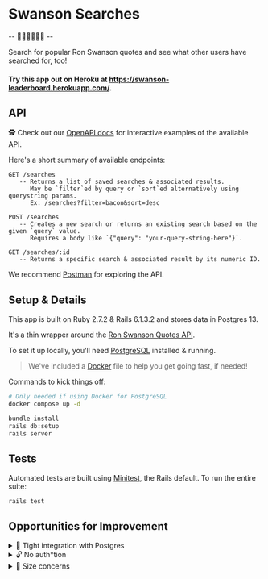 # Swanson Searches

-- 🥓🍳🥞🌲🌲🛶 --

Search for popular Ron Swanson quotes and see what other users have searched for, too!

#### Try this app out on Heroku at https://swanson-leaderboard.herokuapp.com/.


## API

🕵️ Check out our [OpenAPI docs](https://petstore.swagger.io/?url=https://swanson-leaderboard.herokuapp.com/openapiv3.yml) for interactive examples of the available API.

Here's a short summary of available endpoints:

```
GET /searches
   -- Returns a list of saved searches & associated results.
      May be `filter`ed by query or `sort`ed alternatively using querystring params.
      Ex: /searches?filter=bacon&sort=desc

POST /searches
   -- Creates a new search or returns an existing search based on the given `query` value.
      Requires a body like `{"query": "your-query-string-here"}`.

GET /searches/:id
   -- Returns a specific search & associated result by its numeric ID.
```

We recommend [Postman](https://www.postman.com/) for exploring the API.


## Setup & Details

This app is built on Ruby 2.7.2 & Rails 6.1.3.2 and stores data in Postgres 13.

It's a thin wrapper around the [Ron Swanson Quotes API](https://github.com/jamesseanwright/ron-swanson-quotes).

To set it up locally, you'll need [PostgreSQL](https://www.postgresql.org/) installed & running.
> We've included a [Docker](https://www.docker.com/) file to help you get going fast, if needed!

Commands to kick things off:

```sh
# Only needed if using Docker for PostgreSQL
docker compose up -d

bundle install
rails db:setup
rails server
```


## Tests

Automated tests are built using [Minitest](https://guides.rubyonrails.org/testing.html#rails-meets-minitest), the Rails default.
To run the entire suite:

```
rails test
```


## Opportunities for Improvement

<details>
  <summary>🧶 Tight integration with Postgres</summary>
  <p>
    This app is built to use the <code>ARRAY</code> data type and includes the <code>ILIKE</code> SQL operator, both of
    which have limited support outside of Postgres. It might be nice to replace these with an alternative implementation
    that could make the API database-agnostic.
  </p>
</details>

<details>
  <summary>🔓 No auth*tion</summary>
  <p>
    That's right: this is an entirely open API at the moment. This poses a slew of problems, including the risk of serious
    abuse. At its simplest, a protective layer may involve a quick hash provisioned for users by email & required in the
    query params. Going further, a proper auth system likely involves OAuth + third party authentication, abuse & spam reporting,
    and maybe a tiered subscription plan for folks with heavy query needs? The sky's the limit!
  </p>
</details>

<details>
  <summary>🎈 Size concerns</summary>
  <p>
    We're not restricting query behavior here, which opens us up to attacks via massive payloads, high request rates, or both!
    This will quickly max out our database limitations and could put our source API at risk as well. Since this is a silly
    hobby project, we're relying on Heroku to shut down if overloaded. In a production environment with data that matters,
    we'd want to consider rate limiting, tighter database constraints, and more thorough validations on our controller endpoints.
  </p>
</details>
